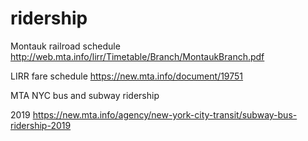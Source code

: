 # ridership

Montauk railroad schedule
http://web.mta.info/lirr/Timetable/Branch/MontaukBranch.pdf

LIRR fare schedule
https://new.mta.info/document/19751

MTA NYC bus and subway ridership

2019
https://new.mta.info/agency/new-york-city-transit/subway-bus-ridership-2019

